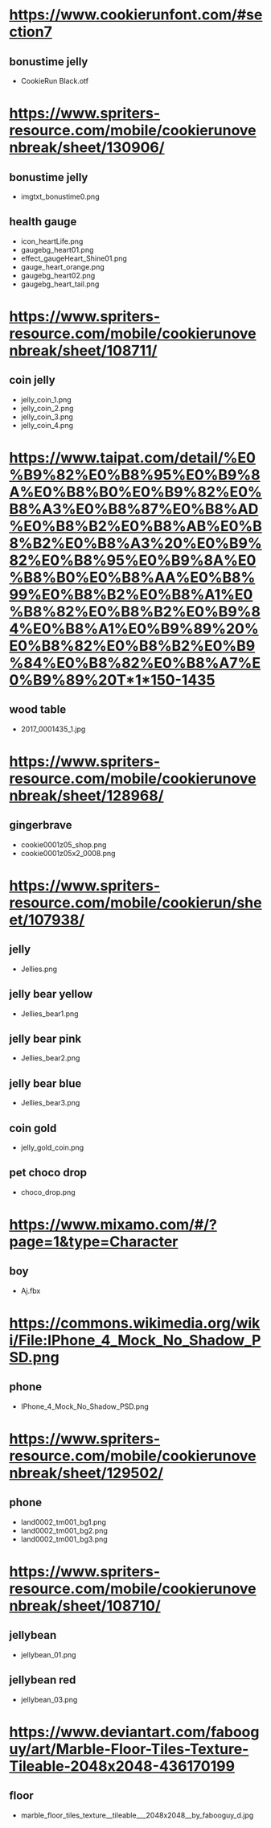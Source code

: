 # https://www.cookierunfont.com/#section7
## bonustime jelly
- CookieRun Black.otf

# https://www.spriters-resource.com/mobile/cookierunovenbreak/sheet/130906/
## bonustime jelly
- imgtxt_bonustime0.png

## health gauge
- icon_heartLife.png
- gaugebg_heart01.png
- effect_gaugeHeart_Shine01.png
- gauge_heart_orange.png
- gaugebg_heart02.png
- gaugebg_heart_tail.png

# https://www.spriters-resource.com/mobile/cookierunovenbreak/sheet/108711/
## coin jelly
- jelly_coin_1.png
- jelly_coin_2.png
- jelly_coin_3.png
- jelly_coin_4.png

# https://www.taipat.com/detail/%E0%B9%82%E0%B8%95%E0%B9%8A%E0%B8%B0%E0%B9%82%E0%B8%A3%E0%B8%87%E0%B8%AD%E0%B8%B2%E0%B8%AB%E0%B8%B2%E0%B8%A3%20%E0%B9%82%E0%B8%95%E0%B9%8A%E0%B8%B0%E0%B8%AA%E0%B8%99%E0%B8%B2%E0%B8%A1%E0%B8%82%E0%B8%B2%E0%B9%84%E0%B8%A1%E0%B9%89%20%E0%B8%82%E0%B8%B2%E0%B9%84%E0%B8%82%E0%B8%A7%E0%B9%89%20T*1*150-1435
## wood table
- 2017_0001435_1.jpg

# https://www.spriters-resource.com/mobile/cookierunovenbreak/sheet/128968/
## gingerbrave
- cookie0001z05_shop.png
- cookie0001z05x2_0008.png

# https://www.spriters-resource.com/mobile/cookierun/sheet/107938/
## jelly
- Jellies.png
## jelly bear yellow
- Jellies_bear1.png
## jelly bear pink
- Jellies_bear2.png
## jelly bear blue
- Jellies_bear3.png
## coin gold
- jelly_gold_coin.png
## pet choco drop
- choco_drop.png

# https://www.mixamo.com/#/?page=1&type=Character
## boy
- Aj.fbx

# https://commons.wikimedia.org/wiki/File:IPhone_4_Mock_No_Shadow_PSD.png
## phone
- IPhone_4_Mock_No_Shadow_PSD.png

# https://www.spriters-resource.com/mobile/cookierunovenbreak/sheet/129502/
## phone
- land0002_tm001_bg1.png
- land0002_tm001_bg2.png
- land0002_tm001_bg3.png

# https://www.spriters-resource.com/mobile/cookierunovenbreak/sheet/108710/
## jellybean
- jellybean_01.png

## jellybean red
- jellybean_03.png

# https://www.deviantart.com/fabooguy/art/Marble-Floor-Tiles-Texture-Tileable-2048x2048-436170199
## floor
- marble_floor_tiles_texture__tileable___2048x2048__by_fabooguy_d.jpg